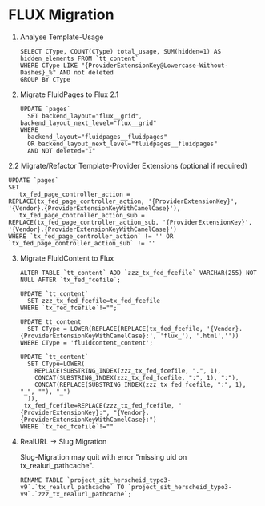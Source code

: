 # FLUX Migration

1. Analyse Template-Usage
   ```mysql
   SELECT CType, COUNT(CType) total_usage, SUM(hidden=1) AS hidden_elements FROM `tt_content`
   WHERE CType LIKE "{ProviderExtensionKey@Lowercase-Without-Dashes}_%" AND not deleted
   GROUP BY CType
   ```
2. Migrate FluidPages to Flux
2.1
   ```mysql
   UPDATE `pages`
     SET backend_layout="flux__grid", backend_layout_next_level="flux__grid"
   WHERE
     backend_layout="fluidpages__fluidpages"
     OR backend_layout_next_level="fluidpages__fluidpages"
     AND NOT deleted="1"
   ```

2.2 Migrate/Refactor Template-Provider Extensions (optional if required)
   ```mysql
   UPDATE `pages`
   SET
      tx_fed_page_controller_action = REPLACE(tx_fed_page_controller_action, '{ProviderExtensionKey}', '{Vendor}.{ProviderExtensionKeyWithCamelCase}'),
      tx_fed_page_controller_action_sub = REPLACE(tx_fed_page_controller_action_sub, '{ProviderExtensionKey}', '{Vendor}.{ProviderExtensionKeyWithCamelCase}')
   WHERE `tx_fed_page_controller_action` != '' OR `tx_fed_page_controller_action_sub` != ''
   ```
3. Migrate FluidContent to Flux
   ```mysql
   ALTER TABLE `tt_content` ADD `zzz_tx_fed_fcefile` VARCHAR(255) NOT NULL AFTER `tx_fed_fcefile`;
   
   UPDATE `tt_content`
     SET zzz_tx_fed_fcefile=tx_fed_fcefile
   WHERE `tx_fed_fcefile`!="";
   
   UPDATE tt_content 
     SET CType = LOWER(REPLACE(REPLACE(tx_fed_fcefile, '{Vendor}.{ProviderExtensionKeyWithCamelCase}:', 'flux_'), '.html',''))
   WHERE CType = 'fluidcontent_content';
   
   UPDATE `tt_content`
     SET CType=LOWER(
       REPLACE(SUBSTRING_INDEX(zzz_tx_fed_fcefile, ".", 1),
       CONCAT(SUBSTRING_INDEX(zzz_tx_fed_fcefile, ":", 1), ":"),
       CONCAT(REPLACE(SUBSTRING_INDEX(zzz_tx_fed_fcefile, ":", 1), "_", ""), "_")
     )),
    tx_fed_fcefile=REPLACE(zzz_tx_fed_fcefile, "{ProviderExtensionKey}:", "{Vendor}.{ProviderExtensionKeyWithCamelCase}:")
   WHERE `tx_fed_fcefile`!=""
   ```
4. RealURL -> Slug Migration
   
   Slug-Migration may quit with error "missing uid on tx_realurl_pathcache".
   
   ```mysql
   RENAME TABLE `project_sit_herscheid_typo3-v9`.`tx_realurl_pathcache` TO `project_sit_herscheid_typo3-v9`.`zzz_tx_realurl_pathcache`;
   ```
